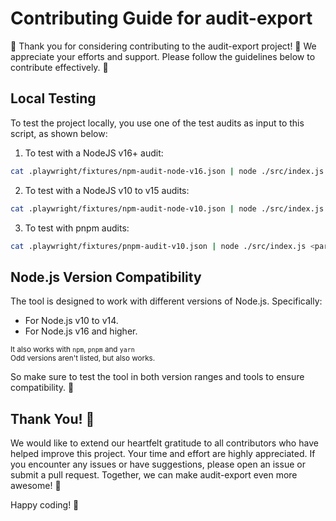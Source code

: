 # Contributing Guide for audit-export

🎉 Thank you for considering contributing to the audit-export project! 🌟 We appreciate your efforts and support. Please follow the guidelines below to contribute effectively. 🚀

## Local Testing

To test the project locally, you use one of the test audits as input to this script, as shown below:

1. To test with a NodeJS v16+ audit:

```bash
cat .playwright/fixtures/npm-audit-node-v16.json | node ./src/index.js <parameters>
```

2. To test with a NodeJS v10 to v15 audits:

```bash
cat .playwright/fixtures/npm-audit-node-v10.json | node ./src/index.js <parameters>
```

3. To test with pnpm audits:

```bash
cat .playwright/fixtures/pnpm-audit-v10.json | node ./src/index.js <parameters>
```

## Node.js Version Compatibility

The tool is designed to work with different versions of Node.js. Specifically:

- For Node.js v10 to v14.
- For Node.js v16 and higher.

<sub>It also works with <code>npm</code>, <code>pnpm</code> and <code>yarn</code></sub><br/>
<sub>Odd versions aren't listed, but also works.</sub>

So make sure to test the tool in both version ranges and tools to ensure compatibility. 🔄

## Thank You! 🙌

We would like to extend our heartfelt gratitude to all contributors who have helped improve this project. Your time and effort are highly appreciated. If you encounter any issues or have suggestions, please open an issue or submit a pull request. Together, we can make audit-export even more awesome! 💪

Happy coding! 🚀
